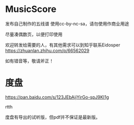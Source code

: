 # MusicScore
发布自己制作的五线谱 使用cc-by-nc-sa，请勿使用作商业用途

尽量凑偶数页，以便打印使用

欢迎转发给需要的人，有其他需求可以到知乎联系Eidosper
https://zhuanlan.zhihu.com/p/66562029

如有错音等，敬请斧正！

# 度盘
https://pan.baidu.com/s/123JEbAijYirGo-spJ9KI1g

rtth 

度盘有导出的试听版，但pdf并不保证是最新版。
